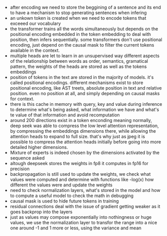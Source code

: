 - after encoding we need to store the beggining of a sentence and its end to have a mechanism to stop generating sentences when infering
- an unkown token is created when we need to encode tokens that exceeed our vocabulary
- the transformer trains all the words simultaneously but depends on the positional encoding embedded in the token embedding to deal with position, then infers sequentially. some transformers don't use positional encoding, just depend on the causal mask to filter the current tokens available in the context.
- multiple heads are let to learn in an unsupervised way different aspects of the relationship between words as order, semantics, gramatical pattern, the weights of the heads are stored as well as the tokens embeddings
- position of tokens in the text are stored in the majority of models. it's called positional encodings. different mechanisms exist to store positional encoding, like AST treets, absolute position in text and relative position. even no position at all, and simply depending on causal masks for context.
- there is this cache in memory with query, key and value during inference to determine what's being asked, what information we have and what's te value of that information and avoid recomputation
- around 200 directions exist in a token enconding meaning normally, deep seek was able to compress the low level attention representation, by compressing the embeddings dimensions there, while allowing the attention heads to expand to full size. that's why just as jpeg it is possible to compress the attention heads initially before going into more detailed higher dimensions.
- Mixture of experts is indeed chosen by the dimensions activated by the sequence asked
- altough deepseek stores the weights in fp8 it computes in fp16 for precision
- backpropagation is still used to update the weights, we check what values were computed and determine with functions like -log(x) how different the values were and update the weights
- need to check normalization layers, what's stored in the model and how to compute a useful model to check the math in debugging
- causal mask is used to hide future tokens in training
- residual connections deal with the issue of gradient getting weaker as it goes backprop into the layers
- just as values may compose exponentially into nothingness or huge values, we use the normalization layer to transfor the range into a nice one around -1 and 1 more or less, using the variance and mean
